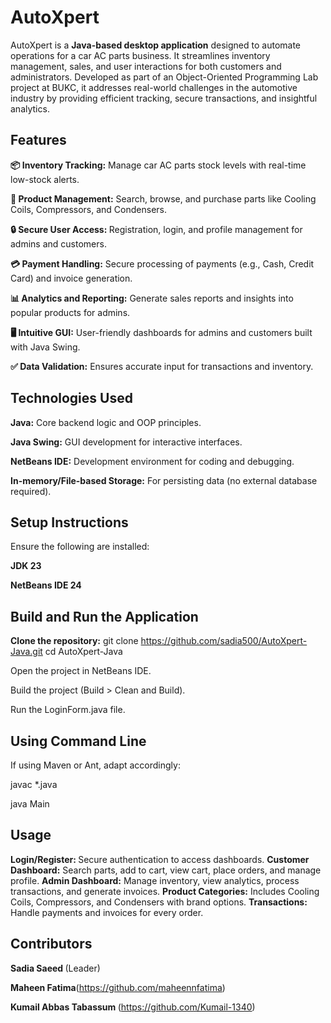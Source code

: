 # AutoXpert

AutoXpert is a <b>Java-based desktop application</b> designed to automate operations for a car AC parts business. It streamlines inventory management, sales, and user interactions for both customers and administrators. Developed as part of an Object-Oriented Programming Lab project at BUKC, it addresses real-world challenges in the automotive industry by providing efficient tracking, secure transactions, and insightful analytics.

## Features

<b>📦 Inventory Tracking:</b> Manage car AC parts stock levels with real-time low-stock alerts.

<b>🛒 Product Management:</b> Search, browse, and purchase parts like Cooling Coils, Compressors, and Condensers. 

<b> 🔒 Secure User Access: </b>Registration, login, and profile management for admins and customers.

<b> 💳 Payment Handling:</b> Secure processing of payments (e.g., Cash, Credit Card) and invoice generation.

<b> 📊 Analytics and Reporting:</b> Generate sales reports and insights into popular products for admins.

<b> 🖥 Intuitive GUI:</b> User-friendly dashboards for admins and customers built with Java Swing.

<b> ✅ Data Validation:</b> Ensures accurate input for transactions and inventory.

## Technologies Used

<b>Java:</b> Core backend logic and OOP principles.

<b>Java Swing:</b> GUI development for interactive interfaces.

<b>NetBeans IDE:</b> Development environment for coding and debugging.

<b>In-memory/File-based Storage:</b> For persisting data (no external database required).

## Setup Instructions
Ensure the following are installed:

<b>JDK 23</b>

<b>NetBeans IDE 24</b>

## Build and Run the Application

<b>Clone the repository:</b> git clone https://github.com/sadia500/AutoXpert-Java.git
cd AutoXpert-Java


Open the project in NetBeans IDE.

Build the project (Build > Clean and Build).

Run the LoginForm.java file.

## Using Command Line
If using Maven or Ant, adapt accordingly:

javac *.java

java Main

## Usage

<b> Login/Register: </b>Secure authentication to access dashboards.
<b> Customer Dashboard:</b> Search parts, add to cart, view cart, place orders, and manage profile.
<b> Admin Dashboard:</b> Manage inventory, view analytics, process transactions, and generate invoices.
<b> Product Categories:</b> Includes Cooling Coils, Compressors, and Condensers with brand options.
<b>Transactions:</b> Handle payments and invoices for every order.

## Contributors

<b>Sadia Saeed </b>(Leader)

<b>Maheen Fatima</b>(https://github.com/maheennfatima)

<b> Kumail Abbas Tabassum </b>(https://github.com/Kumail-1340)
